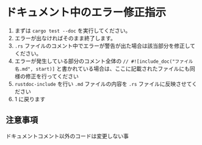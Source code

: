 # ドキュメント中のエラー修正指示

1. まずは `cargo test --doc` を実行してください。
2. エラーが出なければそのまま終了します。
3. `.rs` ファイルのコメント中でエラーが警告が出た場合は該当部分を修正してください。
4. エラーが発生している部分のコメント全体の `// #![include_doc("ファイル名.md", start)]` と書かれている場合は、ここに記載されたファイルにも同様の修正を行ってください
5. `rustdoc-include` を行い `.md` ファイルの内容を `.rs` ファイルに反映させてください
6. 1 に戻ります

## 注意事項

ドキュメントコメント以外のコードは変更しない事
